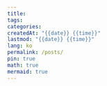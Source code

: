 ```yaml
---
title: 
tags: 
categories: 
createdAt: "{{date}} {{time}}"
lastmod: "{{date}} {{time}}"
lang: ko
permalink: /posts/
pin: true
math: true
mermaid: true
---
```

